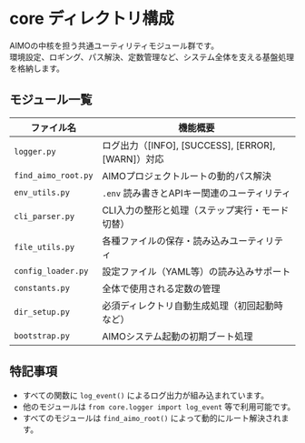 # core ディレクトリ構成

AIMOの中核を担う共通ユーティリティモジュール群です。  
環境設定、ロギング、パス解決、定数管理など、システム全体を支える基盤処理を格納します。

## モジュール一覧

| ファイル名             | 機能概要                                     |
|------------------------|----------------------------------------------|
| `logger.py`            | ログ出力（[INFO], [SUCCESS], [ERROR], [WARN]）対応 |
| `find_aimo_root.py`    | AIMOプロジェクトルートの動的パス解決          |
| `env_utils.py`         | `.env` 読み書きとAPIキー関連のユーティリティ   |
| `cli_parser.py`        | CLI入力の整形と処理（ステップ実行・モード切替）|
| `file_utils.py`        | 各種ファイルの保存・読み込みユーティリティ     |
| `config_loader.py`     | 設定ファイル（YAML等）の読み込みサポート       |
| `constants.py`         | 全体で使用される定数の管理                    |
| `dir_setup.py`         | 必須ディレクトリ自動生成処理（初回起動時など）|
| `bootstrap.py`         | AIMOシステム起動の初期ブート処理              |

## 特記事項

- すべての関数に `log_event()` によるログ出力が組み込まれています。
- 他のモジュールは `from core.logger import log_event` 等で利用可能です。
- すべてのモジュールは `find_aimo_root()` によって動的にルート解決されます。
